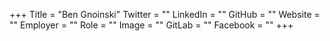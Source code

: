 +++
Title = "Ben Gnoinski"
Twitter = ""
LinkedIn = ""
GitHub = ""
Website = ""
Employer = ""
Role = ""
Image = ""
GitLab = ""
Facebook = ""
+++
